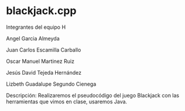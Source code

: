 # blackjack.cpp
Integrantes del equipo H

Angel Garcia Almeyda

Juan Carlos Escamilla Carballo

Oscar Manuel Martinez Ruiz

Jesús David Tejeda Hernández

Lizbeth Guadalupe Segundo Cienega

Descripción: Realizaremos el pseudocódigo del juego Blackjack con las herramientas que vimos en clase, usaremos Java. 
